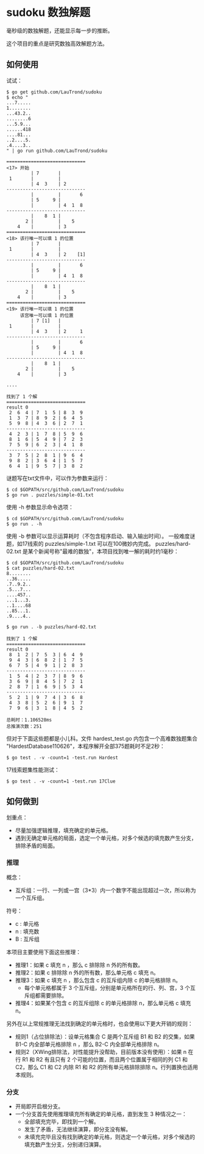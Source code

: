 # sudoku 数独解题

毫秒级的数独解题，还能显示每一步的推断。

这个项目的重点是研究数独高效解题方法。

## 如何使用 ##

试试：

    $ go get github.com/LauTrond/sudoku
    $ echo "
    ...7.....
    1........
    ...43.2..
    ........6
    ...5.9...
    ......418
    ....81...
    ..2....5.
    .4....3..
    " | go run github.com/LauTrond/sudoku
    
    =============================
    <17> 开始
             | 7       |         
     1       |         |         
             | 4  3    | 2       
    -----------------------------
             |         |       6 
             | 5     9 |         
             |         | 4  1  8 
    -----------------------------
             |    8  1 |         
           2 |         |    5    
        4    |         | 3       
    =============================
    <18> 该行唯一可以填 1 的位置
             | 7       |         
     1       |         |         
             | 4  3    | 2    [1]
    -----------------------------
             |         |       6 
             | 5     9 |         
             |         | 4  1  8 
    -----------------------------
             |    8  1 |         
           2 |         |    5    
        4    |         | 3       
    =============================
    <19> 该行唯一可以填 1 的位置
         该宫唯一可以填 1 的位置
             | 7 [1]   |         
     1       |         |         
             | 4  3    | 2     1 
    -----------------------------
             |         |       6 
             | 5     9 |         
             |         | 4  1  8 
    -----------------------------
             |    8  1 |         
           2 |         |    5    
        4    |         | 3       

    ....
    
    找到了 1 个解
    =============================
    result 0
     2  6  4 | 7  1  5 | 8  3  9 
     1  3  7 | 8  9  2 | 6  4  5 
     5  9  8 | 4  3  6 | 2  7  1 
    -----------------------------
     4  2  3 | 1  7  8 | 5  9  6 
     8  1  6 | 5  4  9 | 7  2  3 
     7  5  9 | 6  2  3 | 4  1  8 
    -----------------------------
     3  7  5 | 2  8  1 | 9  6  4 
     9  8  2 | 3  6  4 | 1  5  7 
     6  4  1 | 9  5  7 | 3  8  2 

谜题写在txt文件中，可以作为参数来运行：

    $ cd $GOPATH/src/github.com/LauTrond/sudoku
    $ go run . puzzles/simple-01.txt

使用 -h 参数显示命令选项：

    $ cd $GOPATH/src/github.com/LauTrond/sudoku
    $ go run . -h

使用 -b 参数可以显示运算耗时（不包含程序启动、输入输出时间）。
一般难度谜题，如17线索的 puzzles/simple-1.txt 可以在100微妙内完成。
puzzles/hard-02.txt 是某个新闻号称"最难的数独"，本项目找到唯一解的耗时约1毫秒：

    $ cd $GOPATH/src/github.com/LauTrond/sudoku
    $ cat puzzles/hard-02.txt
    8........
    ..36.....
    .7..9.2..
    .5...7...
    ....457..
    ...1...3.
    ..1....68
    ..85...1.
    .9....4..
    
    $ go run . -b puzzles/hard-02.txt
      
    找到了 1 个解
    =============================
    result 0
     8  1  2 | 7  5  3 | 6  4  9 
     9  4  3 | 6  8  2 | 1  7  5 
     6  7  5 | 4  9  1 | 2  8  3 
    -----------------------------
     1  5  4 | 2  3  7 | 8  9  6 
     3  6  9 | 8  4  5 | 7  2  1 
     2  8  7 | 1  6  9 | 5  3  4 
    -----------------------------
     5  2  1 | 9  7  4 | 3  6  8 
     4  3  8 | 5  2  6 | 9  1  7 
     7  9  6 | 3  1  8 | 4  5  2 
    
    总耗时：1.106528ms
    总推演次数：251

但对于下面这些题都是小儿科。文件 hardest_test.go 内包含一个高难数独题集合 "HardestDatabase110626"，本程序解开全部375题耗时不足2秒：

    $ go test . -v -count=1 -test.run Hardest

17线索题集性能测试：

    $ go test . -v -count=1 -test.run 17Clue

## 如何做到 ##

划重点：

- 尽量加强逻辑推理，填充确定的单元格。
- 遇到无确定单元格的局面，选定一个单元格，对多个候选的填充数产生分支，排除矛盾的局面。

### 推理 ###

概念：

- 互斥组：一行、一列或一宫（3*3）内一个数字不能出现超过一次，所以称为一个互斥组。

符号：

- c : 单元格
- n : 填充数
- B : 互斥组

本项目主要使用下面这些推理：

- 推理1：如果 c 填充 n ，那么 c 排除除 n 外的所有数。
- 推理2：如果 c 排除除 n 外的所有数，那么单元格 c 填充 n。
- 推理3：如果 c 填充 n ，那么包含 c 的互斥组内除 c 的单元格排除 n。
    - 每个单元格都属于 3 个互斥组，分别是单元格所在的行、列、宫，3 个互斥组都需要排除。  
- 推理4：如果某个包含 c 的互斥组除 c 的单元格排除 n，那么单元格 c 填充 n。

另外在以上常规推理无法找到确定的单元格时，也会使用以下更大开销的规则：

- 规则1（占位排除法）：设单元格集合 C 是两个互斥组 B1 和 B2 的交集，如果 B1-C 内全部单元格排除 n ，那么 B2-C 内全部单元格排除 n。
- 规则2（XWing排除法，对性能提升没帮助，目前版本没有使用）：如果 n 在行 R1 和 R2 有且只有 2 个可能的位置，而且两个位置属于相同的列 C1 和 C2，那么 C1 和 C2 内除 R1 和 R2 的所有单元格排除排除 n。行列置换也适用本规则。

### 分支 ###

- 开局即开启根分支。
- 一个分支首先使用推理填充所有确定的单元格，直到发生 3 种情况之一：
    - 全部填充完毕，即找到一个解。
    - 发生了矛盾，无法继续演算，即分支没有解。
    - 未填充完毕且没有找到确定的单元格，则选定一个单元格，对多个候选的填充数产生分支，分别递归演算。
